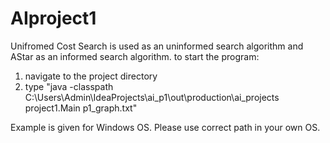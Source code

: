 # AIproject1
Unifromed Cost Search is used as an uninformed search algorithm and AStar as an informed search algorithm.
to start the program:
1. navigate to the project directory
2. type "java -classpath C:\Users\Admin\IdeaProjects\ai_p1\out\production\ai_projects project1.Main p1_graph.txt"

Example is given for Windows OS. Please use correct path in your own OS.

